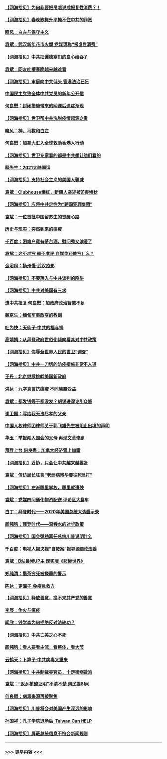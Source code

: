 #### [【网海拾贝】为何非要把吊唁说成报复性消费？！](../pages/nsc993/n12753738.md?t=02162302) 
#### [【网海拾贝】春晚歌舞升平掩不住中共的罪恶](../pages/nsc993/n12752025.md?t=02162302) 
#### [晓风：白左与保守主义](../pages/nsc993/n12752016.md?t=02162302) 
#### [袁斌：武汉新年花市火爆 党媒谎称“报复性消费”](../pages/nsc993/n12751938.md?t=02162302) 
#### [【网海拾贝】中共把谭德塞们的良心给吞了](../pages/nsc993/n12750636.md?t=02162302) 
#### [袁斌：网友吐槽春晚越来越难看](../pages/nsc993/n12750619.md?t=02162302) 
#### [【网海拾贝】审庭向中共低头 香港法治已死](../pages/nsc993/n12748910.md?t=02162302) 
#### [中国民主党致全体中共党员的新年公开信](../pages/nsc993/n12747581.md?t=02162302) 
#### [何良懋：封闭措施带来的网课后遗症渐现](../pages/nsc993/n12747478.md?t=02162302) 
#### [【网海拾贝】世卫帮中共洗脱疫情起源之责](../pages/nsc993/n12746838.md?t=02162302) 
#### [晓风：神、马教和白左](../pages/nsc993/n12746828.md?t=02162302) 
#### [何良懋：加拿大汇入全球救助香港人行动](../pages/nsc993/n12746719.md?t=02162302) 
#### [【网海拾贝】世卫专家看的都是中共想让他们看的](../pages/nsc993/n12744865.md?t=02162302) 
#### [释先生：2021大陆国运](../pages/nsc993/n12744813.md?t=02162302) 
#### [【网海拾贝】支持社会主义的美国人骤减](../pages/nsc993/n12742476.md?t=02162302) 
#### [袁斌：Clubhouse爆红，新疆人亲述被迫害惨状](../pages/nsc993/n12742407.md?t=02162302) 
#### [【网海拾贝】应将中共定性为“跨国犯罪集团”](../pages/nsc993/n12740430.md?t=02162302) 
#### [袁斌：一位首批中国留苏生的觉醒心路](../pages/nsc993/n12740396.md?t=02162302) 
#### [历史与现实：突然到来的瘟疫](../pages/nsc993/n12738507.md?t=02162302) 
#### [千百度：困难户竟有茅台酒，慰问秀又演砸了](../pages/nsc993/n12738362.md?t=02162302) 
#### [袁斌：这不准写 那不准评 自媒体还能写什么？](../pages/nsc993/n12737833.md?t=02162302) 
#### [金浴凤：扬州慢‧武汉疫影](../pages/nsc993/n12737248.md?t=02162302) 
#### [【网海拾贝】不要落入与中共谈判的陷阱](../pages/nsc993/n12735229.md?t=02162302) 
#### [【网海拾贝】中共对美国有三求](../pages/nsc993/n12735197.md?t=02162302) 
#### [遭中共报复 何良懋：加政府政治智慧不足](../pages/nsc993/n12734323.md?t=02162302) 
#### [魏京生：缅甸军事政变的教训](../pages/nsc993/n12732470.md?t=02162302) 
#### [吐为快：天仙子·中共的福与祸](../pages/nsc993/n12732165.md?t=02162302) 
#### [高婧婧：从拜登政府世俗化倾向看其对中共政策](../pages/nsc993/n12730028.md?t=02162302) 
#### [【网海拾贝】侮辱全世界人民的世卫“调查”](../pages/nsc993/n12727884.md?t=02162302) 
#### [【网海拾贝】中共一刀切的防疫措施非常不人道](../pages/nsc993/n12724879.md?t=02162302) 
#### [王丹：北京继续挑衅美国新政府](../pages/nsc993/n12722456.md?t=02162302) 
#### [洪达：九字真言抗瘟疫 不同族裔受益](../pages/nsc993/n12722448.md?t=02162302) 
#### [袁斌：都发钱等于都没发？胡锡进谬论引众怒](../pages/nsc993/n12722393.md?t=02162302) 
#### [谢卫国：写给我无法尽孝的父亲](../pages/nsc993/n12720325.md?t=02162302) 
#### [中国人权律师团律师关于郭飞雄先生被阻止出境的声明](../pages/nsc993/n12720203.md?t=02162302) 
#### [华玉：举报闯入国会的父母 再现文革惨剧](../pages/nsc993/n12719070.md?t=02162302) 
#### [拜登上台 何良懋：加拿大经济雪上加霜](../pages/nsc993/n12718943.md?t=02162302) 
#### [【网海拾贝】妥协，只会让中共越来越嚣张](../pages/nsc993/n12717392.md?t=02162302) 
#### [袁斌：信访局长狂言“老弱病残孕要往死里打”](../pages/nsc993/n12717343.md?t=02162302) 
#### [【网海拾贝】左派哪里掌权，哪里就遭殃](../pages/nsc993/n12715009.md?t=02162302) 
#### [袁斌：党媒四问通化物资配送 评论区大翻车](../pages/nsc993/n12714950.md?t=02162302) 
#### [白丁：拜登时代——2020年美国总统大选启示录](../pages/nsc993/n12714920.md?t=02162302) 
#### [颜纯钩：拜登时代——温吞水的对华政策](../pages/nsc993/n12713245.md?t=02162302) 
#### [【网海拾贝】国会弹劾离任总统川普说明什么](../pages/nsc993/n12712816.md?t=02162302) 
#### [千百度：电视人揭央视“自焚案”报导源自政法委](../pages/nsc993/n12709760.md?t=02162302) 
#### [袁斌：B站最惨UP主 现实版《悲惨世界》](../pages/nsc993/n12709686.md?t=02162302) 
#### [郑纯清：墨茶穷死被搽墨的警示](../pages/nsc993/n12709262.md?t=02162302) 
#### [陈达：更漏子·免疫急救方](../pages/nsc993/n12709244.md?t=02162302) 
#### [【网海拾贝】释放善意，换不来共产党的善意](../pages/nsc993/n12708361.md?t=02162302) 
#### [李辰：伪火与瘟疫](../pages/nsc993/n12707981.md?t=02162302) 
#### [闻欣：钱学森为何拒绝反对法轮功？](../pages/nsc993/n12707407.md?t=02162302) 
#### [【网海拾贝】中共亡美之心不死](../pages/nsc993/n12707621.md?t=02162302) 
#### [颜纯钩：看人要看主流，看整体，看大节](../pages/nsc993/n12707536.md?t=02162302) 
#### [云鹤天：卜算子‧中共病毒又重来](../pages/nsc993/n12707408.md?t=02162302) 
#### [【网海拾贝】中共制裁美官员，十足街痞做派](../pages/nsc993/n12705115.md?t=02162302) 
#### [袁斌：“返乡核酸证明”不清不楚 网民提81问](../pages/nsc993/n12704982.md?t=02162302) 
#### [何良懋：病毒来源再被聚焦](../pages/nsc993/n12704944.md?t=02162302) 
#### [【网海拾贝】川普将会对美国产生深远的影响](../pages/nsc993/n12703045.md?t=02162302) 
#### [孙国祥：孔子学院退场后  Taiwan Can HELP](../pages/nsc993/n12702430.md?t=02162302) 
#### [【网海拾贝】屏蔽总统信息不符合新闻规则](../pages/nsc993/n12699998.md?t=02162302) 

----
#### [ >>> 更早内容 <<< ](../indexes/nsc993-earlier.md)
